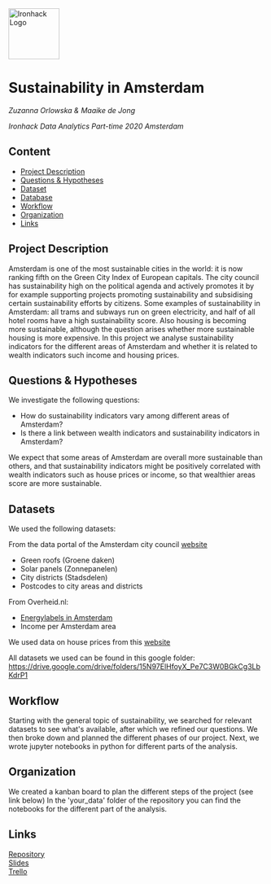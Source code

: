 <img src="https://bit.ly/2VnXWr2" alt="Ironhack Logo" width="100"/>

# Sustainability in Amsterdam
*Zuzanna Orlowska & Maaike de Jong*

*Ironhack Data Analytics Part-time 2020 Amsterdam*

## Content
- [Project Description](#project-description)
- [Questions & Hypotheses](#questions-hypotheses)
- [Dataset](#dataset)
- [Database](#database)
- [Workflow](#workflow)
- [Organization](#organization)
- [Links](#links)


## Project Description
Amsterdam is one of the most sustainable cities in the world: it is now ranking fifth on the Green City Index of European
capitals. The city council has sustainability high on the political agenda and actively promotes it by for example supporting projects promoting sustainability and subsidising certain sustainability efforts by citizens. Some examples of sustainability in Amsterdam: all trams and subways run on green electricity, and half of all hotel rooms have a high sustainability score. Also housing is becoming more sustainable, although the question arises whether more sustainable housing is more expensive. In this project we analyse sustainability indicators for the different areas of Amsterdam and whether it is related to wealth indicators such income and housing prices. 

## Questions & Hypotheses
We investigate the following questions: 
- How do sustainability indicators vary among different areas of Amsterdam?
- Is there a link between wealth indicators and sustainability indicators in Amsterdam?

We expect that some areas of Amsterdam are overall more sustainable than others, and that sustainability indicators might be positively correlated with wealth indicators such as house prices or income, so that wealthier areas score are more sustainable. 

## Datasets
We used the following datasets:

From the data portal of the Amsterdam city council [website](https://maps.amsterdam.nl/open_geodata/)
  * Green roofs (Groene daken)
  * Solar panels (Zonnepanelen)
  * City districts (Stadsdelen)
  * Postcodes to city areas and districts

From Overheid.nl:
 * [Energylabels in Amsterdam](https://data.overheid.nl/dataset/dc1c9286-fba7-4fd7-b55f-1a3f8cb3101e)
 * Income per Amsterdam area

We used data on house prices from this [website](https://financieel.infonu.nl/geld/173129-huizenmarkt-van-amsterdam-prijzen-per-stadsdeel-en-per-m.html#amsterdam-centrum-oa-grachtengordel-en-jordaan)

All datasets we used can be found in this google folder: https://drive.google.com/drive/folders/15N97ElHfoyX_Pe7C3W0BGkCg3LbKdrP1

## Workflow
Starting with the general topic of sustainability, we searched for relevant datasets to see what's available, after which we refined our questions. We then broke down and planned the different phases of our project. Next, we wrote jupyter notebooks in python for different parts of the analysis. 

## Organization
We created a kanban board to plan the different steps of the project (see link below)
In the 'your_data' folder of the repository you can find the notebooks for the different part of the analysis.  

## Links
[Repository](https://github.com/maaikedj/Project_2_Amsterdam_dataptams2020)  
[Slides](https://drive.google.com/drive/u/0/folders/1bB72SK67NKxcn1xclgVhOQtNvV0HfvWr)  
[Trello](https://trello.com/b/tLpx4ZUU/project-2)  
